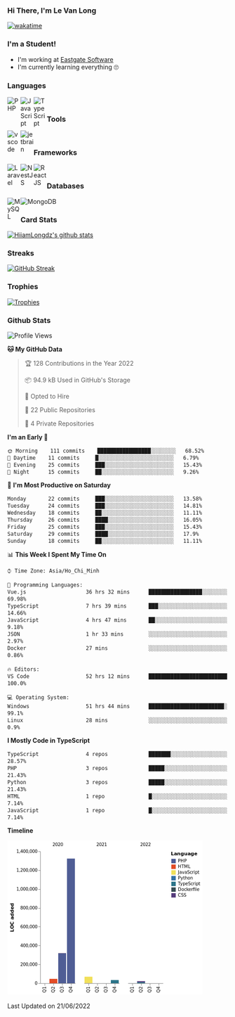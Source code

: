 ### Hi There, I'm Le Van Long 

[![wakatime](https://wakatime.com/badge/user/6843c55a-2a06-4fcd-8ddd-3f4718f8cf4d.svg)](https://wakatime.com/@6843c55a-2a06-4fcd-8ddd-3f4718f8cf4d)

### I'm a Student!
- I'm working at [Eastgate Software](https://eastgate-software.com/)
- I'm currently learning everything 🙄

### Languages
<img align="left" alt="PHP" src="https://img.icons8.com/dusk/64/000000/php-logo.png" width="30px"/>
<img align="left" alt="JavaScript" src="https://img.icons8.com/dusk/64/000000/javascript.png" width="30px"/>
<img align="left" alt="TypeScript" src="https://img.icons8.com/typescript" width="30px" />
<br />

### Tools
<img align="left" alt="vscode" src="https://img.icons8.com/dusk/64/000000/visual-studio-code-2019.png" width="30px"/>
<img align="left" alt="jetbrain" src="https://camo.githubusercontent.com/8268dcfb76697dd53286590ec9b4385d7a0b89ce/68747470733a2f2f63646e2e6a7364656c6976722e6e65742f6e706d2f73696d706c652d69636f6e734076332f69636f6e732f6a6574627261696e732e737667" width="30px"/>
<br />

### Frameworks
<img align="left" alt="Laravel" src="https://img.icons8.com/ios/50/000000/laravel.png" width="30px"/>
<img align="left" alt="NestJS" src="https://d33wubrfki0l68.cloudfront.net/e937e774cbbe23635999615ad5d7732decad182a/26072/logo-small.ede75a6b.svg" width="30px" />
<img align="left" alt="ReactJS" src="https://img.icons8.com/dusk/64/000000/react.png" width="30px" />
<br />

### Databases
<img align="left" alt="MySQL" src="https://img.icons8.com/ios-filled/50/000000/mysql-logo.png" width="30px"/>
<img align="left" alt="MongoDB" src="https://webimages.mongodb.com/_com_assets/cms/kpo5kblefbjq79065-Horizontal_Default.svg?auto=format%252Ccompress" height="30px" />
<br />

### Card Stats
[![HiiamLongdz's github stats](https://github-readme-stats.vercel.app/api?username=Eliitme&show_icons=true&theme=default)](#CardStats)

### Streaks
[![GitHub Streak](http://github-readme-streak-stats.herokuapp.com?user=Eliitme)](#Streaks)

### Trophies
[![Trophies](https://github-profile-trophy.vercel.app/?username=Eliitme&margin-w=10&theme=discord)](#Trophies)

### Github Stats
<!--START_SECTION:waka-->
![Profile Views](http://img.shields.io/badge/Profile%20Views-1-blue)

**🐱 My GitHub Data** 

> 🏆 128 Contributions in the Year 2022
 > 
> 📦 94.9 kB Used in GitHub's Storage 
 > 
> 💼 Opted to Hire
 > 
> 📜 22 Public Repositories 
 > 
> 🔑 4 Private Repositories  
 > 
**I'm an Early 🐤** 

```text
🌞 Morning    111 commits    █████████████████░░░░░░░░   68.52% 
🌆 Daytime    11 commits     █░░░░░░░░░░░░░░░░░░░░░░░░   6.79% 
🌃 Evening    25 commits     ███░░░░░░░░░░░░░░░░░░░░░░   15.43% 
🌙 Night      15 commits     ██░░░░░░░░░░░░░░░░░░░░░░░   9.26%

```
📅 **I'm Most Productive on Saturday** 

```text
Monday       22 commits     ███░░░░░░░░░░░░░░░░░░░░░░   13.58% 
Tuesday      24 commits     ███░░░░░░░░░░░░░░░░░░░░░░   14.81% 
Wednesday    18 commits     ██░░░░░░░░░░░░░░░░░░░░░░░   11.11% 
Thursday     26 commits     ████░░░░░░░░░░░░░░░░░░░░░   16.05% 
Friday       25 commits     ███░░░░░░░░░░░░░░░░░░░░░░   15.43% 
Saturday     29 commits     ████░░░░░░░░░░░░░░░░░░░░░   17.9% 
Sunday       18 commits     ██░░░░░░░░░░░░░░░░░░░░░░░   11.11%

```


📊 **This Week I Spent My Time On** 

```text
⌚︎ Time Zone: Asia/Ho_Chi_Minh

💬 Programming Languages: 
Vue.js                   36 hrs 32 mins      █████████████████░░░░░░░░   69.98% 
TypeScript               7 hrs 39 mins       ███░░░░░░░░░░░░░░░░░░░░░░   14.66% 
JavaScript               4 hrs 47 mins       ██░░░░░░░░░░░░░░░░░░░░░░░   9.18% 
JSON                     1 hr 33 mins        ░░░░░░░░░░░░░░░░░░░░░░░░░   2.97% 
Docker                   27 mins             ░░░░░░░░░░░░░░░░░░░░░░░░░   0.86%

🔥 Editors: 
VS Code                  52 hrs 12 mins      █████████████████████████   100.0%

💻 Operating System: 
Windows                  51 hrs 44 mins      ████████████████████████░   99.1% 
Linux                    28 mins             ░░░░░░░░░░░░░░░░░░░░░░░░░   0.9%

```

**I Mostly Code in TypeScript** 

```text
TypeScript               4 repos             ███████░░░░░░░░░░░░░░░░░░   28.57% 
PHP                      3 repos             █████░░░░░░░░░░░░░░░░░░░░   21.43% 
Python                   3 repos             █████░░░░░░░░░░░░░░░░░░░░   21.43% 
HTML                     1 repo              █░░░░░░░░░░░░░░░░░░░░░░░░   7.14% 
JavaScript               1 repo              █░░░░░░░░░░░░░░░░░░░░░░░░   7.14%

```


**Timeline**

![Chart not found](https://raw.githubusercontent.com/Eliitme/Eliitme/master/charts/bar_graph.png) 


 Last Updated on 21/06/2022
<!--END_SECTION:waka-->
